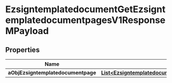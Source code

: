 

# EzsigntemplatedocumentGetEzsigntemplatedocumentpagesV1ResponseMPayload

## Properties

Name | Type | Description | Notes
------------ | ------------- | ------------- | -------------
**aObjEzsigntemplatedocumentpage** | [**List&lt;EzsigntemplatedocumentpageResponseCompound&gt;**](EzsigntemplatedocumentpageResponse.md) |  | 




